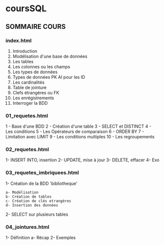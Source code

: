 # coursSQL

## SOMMAIRE COURS

### index.html
1. Introduction
2. Modélisation d'une base de données
3. Les tables
4. Les colonnes ou les champs
5. Les types de données
6. Types de données PK AI pour les ID
7. Les cardinalités
8. Table de jointure
9. Clefs étrangères ou FK
10. Les enrégistrements
11. Interroger la BDD


### 01_requetes.html
1 - Base d'une BDD
2 - Création d'une table
3 - SELECT et DISTINCT
4 - Les conditions 
5 - Les Opérateurs de comparaison
6 - ORDER BY
7 - Limitation avec LIMIT 
9 - Les conditions multiples 
10 - Les regroupements

### 02_requetes.html
1- INSERT INTO, insertion
2- UPDATE, mise à jour
3- DELETE, effacer
4- Exo

### 03_requetes_imbriquees.html
1- Création de la BDD 'bibliotheque'

    a- Modélisation
    b- Création de tables 
    c- Création de clés etrangères 
    d- Insertion des données

2- SELECT sur plusieurs tables
    
### 04_jointures.html
1- Définition
    a- Récap
2- Exemples

